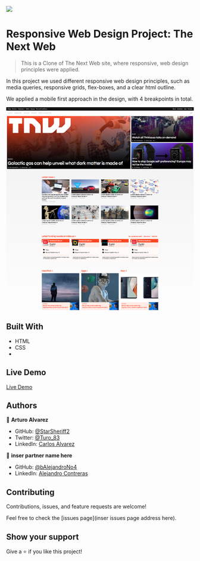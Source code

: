 ![](https://img.shields.io/badge/Microverse-blueviolet)

# Responsive Web Design Project: The Next Web

> This is a Clone of The Next Web site, where responsive, web design principles were applied.

In this project we used different responsive web design principles, such as media queries, responsive grids, flex-boxes, and a clear html outline.

We applied a mobile first approach in the design, with 4 breakpoints in total.

![screenshot](./assets/README/tnw-responsive-design-screenshot.png)

## Built With

- HTML
- CSS
- <inser any other technologies or tools used here>

## Live Demo

[Live Demo](https://starsheriff2.github.io/thenextweb-responsive-design-clone/)

## Authors

👤 **Arturo Alvarez**

- GitHub: [@StarSheriff2](https://github.com/StarSheriff2)
- Twitter: [@Turo_83](https://twitter.com/Turo_83)
- LinkedIn: [Carlos Alvarez](https://www.linkedin.com/in/carlosalvarezveroy/)

👤 **inser partner name here**

- GitHub: [@bAlejandroNo4](https://github.com/AlejandroNo4)
- LinkedIn: [Alejandro Contreras](https://www.linkedin.com/in/alejandro-contreras-rodriguez-b524821b5)

## Contributing

Contributions, issues, and feature requests are welcome!

Feel free to check the [issues page](inser issues page address here).

## Show your support

Give a ⭐️ if you like this project!
